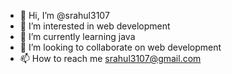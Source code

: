 - 👋 Hi, I’m @srahul3107
- 👀 I’m interested in web development
- 🌱 I’m currently learning java
- 💞️ I’m looking to collaborate on web development
- 📫 How to reach me srahul3107@gmail.com

<!---
srahul3107/srahul3107 is a ✨ special ✨ repository because its `README.md` (this file) appears on your GitHub profile.
You can click the Preview link to take a look at your changes.
--->
